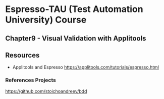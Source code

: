 # Espresso-TAU (Test Automation University) Course 

## Chapter9 - Visual Validation with Applitools

## Resources
- Applitools and Espresso
https://applitools.com/tutorials/espresso.html



### References Projects

https://github.com/stoichoandreev/bdd
